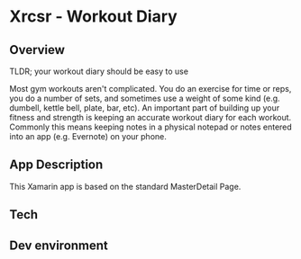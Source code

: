 # Xrcsr - Workout Diary

## Overview
TLDR; your workout diary should be easy to use

Most gym workouts aren't complicated. You do an exercise for time or reps, you do a number of sets, and sometimes use a weight of some kind (e.g. dumbell, kettle bell, plate, bar, etc). An important part of building up your fitness and strength is keeping an accurate workout diary for each workout. Commonly this means keeping notes in a physical notepad or notes entered into an app (e.g. Evernote) on your phone. 

## App Description
This Xamarin app is based on the standard MasterDetail Page. 

## Tech

## Dev environment
